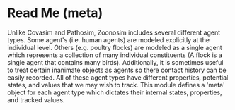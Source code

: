 # Read Me (meta)

Unlike Covasim and Pathosim, Zoonosim includes several different agent types. Some agent's (i.e. human agents) are modeled explicitly at the individual level.
Others (e.g. poultry flocks) are modeled as a single agent which represents a collection of many individual constituents (A flock is a single agent that contains many birds).
Additionally, it is sometimes useful to treat certain inanimate objects as agents so there contact history can be easily recorded. All of these agent types have different
properties, potential states, and values that we may wish to track. This module defines a 'meta' object for each agent type which dictates their internal states, properties, and tracked values.
